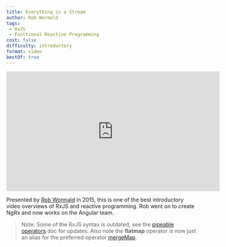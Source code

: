 ```yaml
---
title: Everything is a Stream
author: Rob Wormald
tags:
 - RxJS
 - Functional Reactive Programming
cost: false
difficulty: introductory
format: video
bestOf: true
---
```

<iframe width="560" height="315" src="https://www.youtube.com/embed/UHI0AzD_WfY" frameborder="0" allow="accelerometer; autoplay; encrypted-media; gyroscope; picture-in-picture" allowfullscreen></iframe>

Presented by [Rob Wormald](https://twitter.com/robwormald) in 2015, this is one of the best introductory video overviews of RxJS and reactive programming. Rob went on to create NgRx and now works on the Angular team.

> Note: Some of the RxJS syntax is outdated, see the [pipeable operators](https://rxjs.dev/guide/v6/pipeable-operators) doc for updates. Also note the **flatmap** operator is now just an alias for the preferred operator [mergeMap](https://rxjs.dev/api/operators/mergeMap).